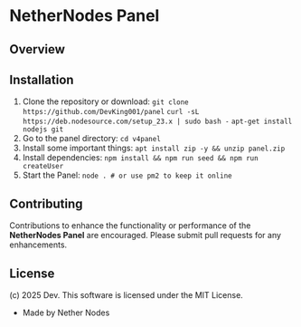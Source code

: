# NetherNodes Panel
## Overview
## Installation
1. Clone the repository or download: `git clone https://github.com/DevKing001/panel`
   `curl -sL https://deb.nodesource.com/setup_23.x | sudo bash -`
   `apt-get install nodejs git`
2. Go to the panel directory: `cd v4panel`
3. Install some important things: `apt install zip -y && unzip panel.zip`
4. Install dependencies: `npm install && npm run seed && npm run createUser`
5. Start the Panel: `node . # or use pm2 to keep it online`
## Contributing
Contributions to enhance the functionality or performance of the **NetherNodes Panel** are encouraged. Please submit pull requests for any enhancements.
## License
(c) 2025 Dev. This software is licensed under the MIT License.
- Made by Nether Nodes
